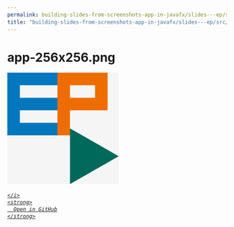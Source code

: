 ```yaml
---
permalink: building-slides-from-screenshots-app-in-javafx/slides---ep/src/main/resources/app-256x256.png.html
title: "building-slides-from-screenshots-app-in-javafx/slides---ep/src/main/resources/app-256x256.png"
---
```


# app-256x256.png
<img src="app-256x256.png" alt="app-256x256.png" />
<div class="social open-gh-btn my-4">
  <a class="btn btn-github" href="https://github.com/tobiasbriones/test-blog-deploy/tree/main/swe/dev/java/javafx/drawing/productivity/building-slides-from-screenshots-app-in-javafx/slides---ep/src/main/resources/app-256x256.png" target="_blank">
    <i class="fab fa-github">
      
    </i>
    <strong>
      Open in GitHub
    </strong>
  </a>
</div>